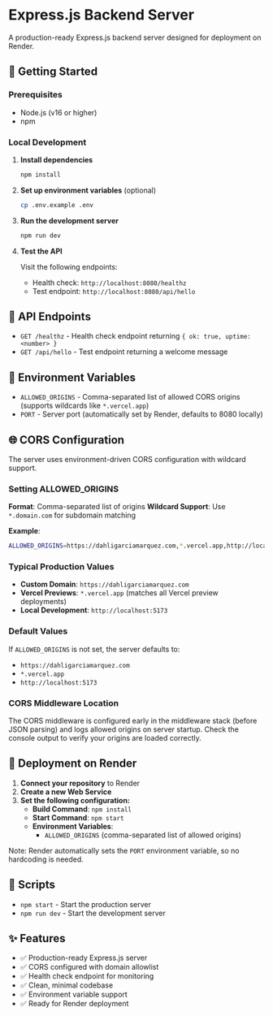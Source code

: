 # Express.js Backend Server

A production-ready Express.js backend server designed for deployment on Render.

## 🚀 Getting Started

### Prerequisites

- Node.js (v16 or higher)
- npm

### Local Development

1. **Install dependencies**
   ```bash
   npm install
   ```

2. **Set up environment variables** (optional)
   ```bash
   cp .env.example .env
   ```

3. **Run the development server**
   ```bash
   npm run dev
   ```

4. **Test the API**
   
   Visit the following endpoints:
   - Health check: `http://localhost:8080/healthz`
   - Test endpoint: `http://localhost:8080/api/hello`

## 📡 API Endpoints

- `GET /healthz` - Health check endpoint returning `{ ok: true, uptime: <number> }`
- `GET /api/hello` - Test endpoint returning a welcome message

## 🔧 Environment Variables

- `ALLOWED_ORIGINS` - Comma-separated list of allowed CORS origins (supports wildcards like `*.vercel.app`)
- `PORT` - Server port (automatically set by Render, defaults to 8080 locally)

## 🌐 CORS Configuration

The server uses environment-driven CORS configuration with wildcard support.

### Setting ALLOWED_ORIGINS

**Format**: Comma-separated list of origins
**Wildcard Support**: Use `*.domain.com` for subdomain matching

**Example**:
```bash
ALLOWED_ORIGINS=https://dahligarciamarquez.com,*.vercel.app,http://localhost:5173
```

### Typical Production Values

- **Custom Domain**: `https://dahligarciamarquez.com`
- **Vercel Previews**: `*.vercel.app` (matches all Vercel preview deployments)
- **Local Development**: `http://localhost:5173`

### Default Values

If `ALLOWED_ORIGINS` is not set, the server defaults to:
- `https://dahligarciamarquez.com`
- `*.vercel.app`
- `http://localhost:5173`

### CORS Middleware Location

The CORS middleware is configured early in the middleware stack (before JSON parsing) and logs allowed origins on server startup. Check the console output to verify your origins are loaded correctly.

## 🚢 Deployment on Render

1. **Connect your repository** to Render
2. **Create a new Web Service**
3. **Set the following configuration:**
   - **Build Command**: `npm install`
   - **Start Command**: `npm start`
   - **Environment Variables**: 
     - `ALLOWED_ORIGINS` (comma-separated list of allowed origins)

Note: Render automatically sets the `PORT` environment variable, so no hardcoding is needed.

## 📝 Scripts

- `npm start` - Start the production server
- `npm run dev` - Start the development server

## ✨ Features

- ✅ Production-ready Express.js server
- ✅ CORS configured with domain allowlist
- ✅ Health check endpoint for monitoring
- ✅ Clean, minimal codebase
- ✅ Environment variable support
- ✅ Ready for Render deployment
